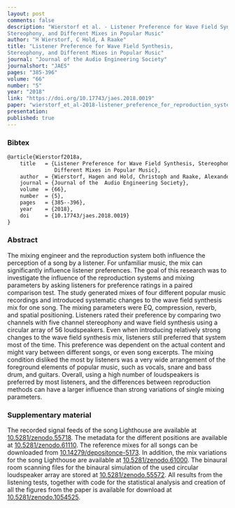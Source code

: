 ```yaml
---
layout: post
comments: false
description: "Wierstorf et al. - Listener Preference for Wave Field Synthesis,
Stereophony, and Different Mixes in Popular Music"
author: "H Wierstorf, C Hold, A Raake"
title: "Listener Preference for Wave Field Synthesis,
Stereophony, and Different Mixes in Popular Music"
journal: "Journal of the Audio Engineering Society"
journalshort: "JAES"
pages: "385-396"
volume: "66"
number: "5"
year: "2018"
link: "https://doi.org/10.17743/jaes.2018.0019"
paper: "wierstorf_et_al-2018-listener_preference_for_reproduction_systems_and_mixes.pdf"
presentation: 
published: true
---
```


### Bibtex

```latex
@article{Wierstorf2018a,
    title   = {Listener Preference for Wave Field Synthesis, Stereophony, and
               Different Mixes in Popular Music},
    author  = {Wierstorf, Hagen and Hold, Christoph and Raake, Alexander},
    journal = {Journal of the  Audio Engineering Society},
    volume  = {66},
    number  = {5},
    pages   = {385--396},
    year    = {2018},
    doi     = {10.17743/jaes.2018.0019}
}
```

### Abstract

The mixing engineer and the reproduction system both influence the perception of
a song by a listener. For unfamiliar music, the mix can significantly influence
listener preferences. The goal of this research was to investigate the influence
of the reproduction systems and mixing parameters by asking listeners for
preference ratings in a paired comparison test. The study generated mixes of
four different popular music recordings and introduced systematic changes to the
wave field synthesis mix for one song. The mixing parameters were EQ,
compression, reverb, and spatial positioning. Listeners rated their preference
by comparing two channels with five channel stereophony and wave field synthesis
using a circular array of 56 loudspeakers. Even when introducing relatively
strong changes to the wave field synthesis mix, listeners still preferred that
system most of the time. This preference was dependent on the actual content and
might vary between different songs, or even song excerpts. The mixing condition
disliked the most by listeners was a very wide arrangement of the foreground
elements of popular music, such as vocals, snare and bass drum, and guitars.
Overall, using a high number of loudspeakers is preferred by most listeners, and
the differences between reproduction methods can have a larger influence than
strong variations of single mixing parameters.

### Supplementary material

The recorded signal feeds of the song Lighthouse are available at
[10.5281/zenodo.55718](https://doi.org/10.5281/zenodo.55718).
The metadata for the different positions are available at
[10.5281/zenodo.61110](https://doi.org/10.5281/zenodo.61110).
The reference mixes for all songs can be downloaded from
[10.14279/depositonce-5173](https://doi.org/10.14279/depositonce-5173).
In addition, the mix variations for the song Lighthouse are available at
[10.5281/zenodo.61000](https://doi.org/10.5281/zenodo.61000).
The binaural room scanning files for the binaural simulation of the used
circular loudspeaker array are stored at
[10.5281/zenodo.55572](https://doi.org/10.5281/zenodo.55572).
All results from the listening tests,
together with code for the statistical analysis and creation
of all the figures from the paper is available for download at
[10.5281/zenodo.1054525](https://doi.org/10.5281/zenodo.1054525).
